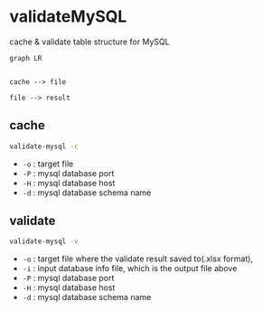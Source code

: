 # validateMySQL
cache &amp; validate table  structure for MySQL


```mermaid
graph LR
    

cache --> file

file --> result 
```

## cache
```bash
validate-mysql -c 
```

- `-o` : target file
- `-P` : mysql database port
- `-H` : mysql database host
- `-d` : mysql database schema name

## validate 
```bash
validate-mysql -v
```
- `-o` : target file where the validate result saved to(.xlsx format), 
- `-i` : input database info file, which is the output file above
- `-P` : mysql database port
- `-H` : mysql database host
- `-d` : mysql database schema name
